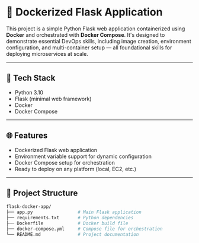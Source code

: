 # 🚀 Dockerized Flask Application

This project is a simple Python Flask web application containerized using **Docker** and orchestrated with **Docker Compose**. It's designed to demonstrate essential DevOps skills, including image creation, environment configuration, and multi-container setup — all foundational skills for deploying microservices at scale.

---

## 🧰 Tech Stack

- Python 3.10
- Flask (minimal web framework)
- Docker
- Docker Compose

---

## 🌐 Features

- Dockerized Flask web application
- Environment variable support for dynamic configuration
- Docker Compose setup for orchestration
- Ready to deploy on any platform (local, EC2, etc.)

---

## 📁 Project Structure

```bash
flask-docker-app/
├── app.py                 # Main Flask application
├── requirements.txt       # Python dependencies
├── Dockerfile             # Docker build file
├── docker-compose.yml     # Compose file for orchestration
└── README.md              # Project documentation
